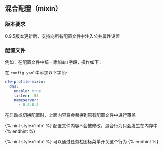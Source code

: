 ## 混合配置（mixin）

### 版本要求

0.9.5版本更新后，支持向所有配置文件中注入公共属性设置

### 配置文件

例如：在配置文件中统一添加``dns``字段，操作如下：

在 ``config.yaml``中添加以下字段: 
```yaml
cfw-profile-mixin: 
  dns:
    enable: true
    listen: :53
    nameserver:
      - 8.8.8.8   
```

在启动或切换配置时，上面内容将会替换到原有配置文件中进行覆盖


{% hint style='info' %}
配置文件内容不会被修改，混合行为只会发生在内存中
{% endhint %}

{% hint style='info' %}
可以通过任务栏图标菜单开关这个行为
{% endhint %}